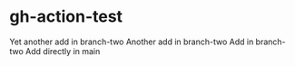 # gh-action-test
Yet another add in branch-two
Another add in branch-two
Add in branch-two
Add directly in main
